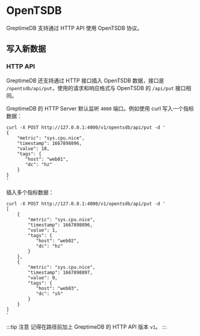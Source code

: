 # OpenTSDB

GreptimeDB 支持通过 HTTP API 使用 OpenTSDB 协议。

## 写入新数据

### HTTP API

GreptimeDB 还支持通过 HTTP 接口插入 OpenTSDB 数据，接口是 `/opentsdb/api/put`，使用的请求和响应格式与 OpenTSDB 的 `/api/put` 接口相同。

GreptimeDB 的 HTTP Server 默认监听 `4000` 端口。例如使用 curl 写入一个指标数据：

```shell
curl -X POST http://127.0.0.1:4000/v1/opentsdb/api/put -d '
{
    "metric": "sys.cpu.nice",
    "timestamp": 1667898896,
    "value": 18,
    "tags": {
       "host": "web01",
       "dc": "hz"
    }
}
'
```

插入多个指标数据：

```shell
curl -X POST http://127.0.0.1:4000/v1/opentsdb/api/put -d '
[
    {
        "metric": "sys.cpu.nice",
        "timestamp": 1667898896,
        "value": 1,
        "tags": {
           "host": "web02",
           "dc": "hz"
        }
    },
    {
        "metric": "sys.cpu.nice",
        "timestamp": 1667898897,
        "value": 9,
        "tags": {
           "host": "web03",
           "dc": "sh"
        }
    }
]
'
```

:::tip 注意
记得在路径前加上 GreptimeDB 的 HTTP API 版本 `v1`。
:::
